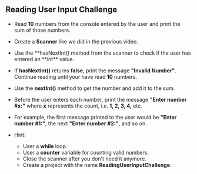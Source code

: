 ## Reading User Input Challenge

- Read **10** numbers from the console entered by the user and print the sum
  of those numbers.
- Create a **Scanner** like we did in the previous video.
- Use the **hasNextInt() method from the scanner to check if the user has
  entered an **int\*\* value.
- If **hasNextInt()** returns **false**, print the message **"Invalid Number"**.
  Continue reading until your have read **10** numbers.
- Use the **nextInt()** method to get the number and add it to the sum.

- Before the user enters each number, print the message **"Enter number #x:"**
  where **x** represents the count, i.e. **1, 2, 3, 4,** etc.

- For example, the first message printed to the user would be **"Enter number #1:"**,
  the next **"Enter number #2:"**, and so on.

- Hint:
  - User a **while** loop.
  - User a **counter** variable for counting valid numbers.
  - Close the scanner after you don't need it anymore.
  - Create a project with the name **ReadingUserInputChallenge**.
